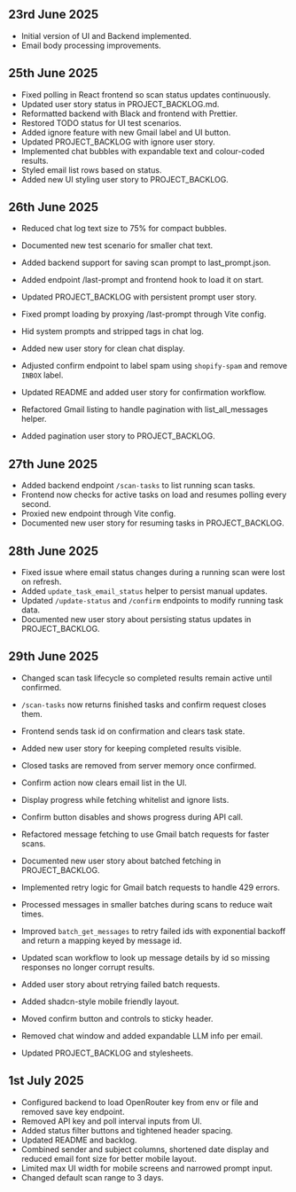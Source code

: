 ## 23rd June 2025

- Initial version of UI and Backend implemented.
- Email body processing improvements.

## 25th June 2025

- Fixed polling in React frontend so scan status updates continuously.
- Updated user story status in PROJECT_BACKLOG.md.
- Reformatted backend with Black and frontend with Prettier.
- Restored TODO status for UI test scenarios.
- Added ignore feature with new Gmail label and UI button.
- Updated PROJECT_BACKLOG with ignore user story.
- Implemented chat bubbles with expandable text and colour-coded results.
- Styled email list rows based on status.
- Added new UI styling user story to PROJECT_BACKLOG.

## 26th June 2025

- Reduced chat log text size to 75% for compact bubbles.
- Documented new test scenario for smaller chat text.
- Added backend support for saving scan prompt to last_prompt.json.
- Added endpoint /last-prompt and frontend hook to load it on start.
- Updated PROJECT_BACKLOG with persistent prompt user story.
- Fixed prompt loading by proxying /last-prompt through Vite config.
- Hid system prompts and stripped <RESULT> tags in chat log.
- Added new user story for clean chat display.
- Adjusted confirm endpoint to label spam using `shopify-spam` and remove `INBOX` label.
- Updated README and added user story for confirmation workflow.

- Refactored Gmail listing to handle pagination with list_all_messages helper.
- Added pagination user story to PROJECT_BACKLOG.

## 27th June 2025

- Added backend endpoint `/scan-tasks` to list running scan tasks.
- Frontend now checks for active tasks on load and resumes polling every second.
- Proxied new endpoint through Vite config.
- Documented new user story for resuming tasks in PROJECT_BACKLOG.

## 28th June 2025

- Fixed issue where email status changes during a running scan were lost on refresh.
- Added `update_task_email_status` helper to persist manual updates.
- Updated `/update-status` and `/confirm` endpoints to modify running task data.
- Documented new user story about persisting status updates in PROJECT_BACKLOG.

## 29th June 2025

- Changed scan task lifecycle so completed results remain active until confirmed.
- `/scan-tasks` now returns finished tasks and confirm request closes them.
- Frontend sends task id on confirmation and clears task state.
- Added new user story for keeping completed results visible.
- Closed tasks are removed from server memory once confirmed.
- Confirm action now clears email list in the UI.

- Display progress while fetching whitelist and ignore lists.
- Confirm button disables and shows progress during API call.
- Refactored message fetching to use Gmail batch requests for faster scans.
- Documented new user story about batched fetching in PROJECT_BACKLOG.
- Implemented retry logic for Gmail batch requests to handle 429 errors.
- Processed messages in smaller batches during scans to reduce wait times.

- Improved `batch_get_messages` to retry failed ids with exponential backoff
  and return a mapping keyed by message id.
- Updated scan workflow to look up message details by id so missing responses
  no longer corrupt results.
- Added user story about retrying failed batch requests.

- Added shadcn-style mobile friendly layout.
- Moved confirm button and controls to sticky header.
- Removed chat window and added expandable LLM info per email.
- Updated PROJECT_BACKLOG and stylesheets.
## 1st July 2025

- Configured backend to load OpenRouter key from env or file and removed save key endpoint.
- Removed API key and poll interval inputs from UI.
- Added status filter buttons and tightened header spacing.
- Updated README and backlog.
- Combined sender and subject columns, shortened date display and reduced email font size for better mobile layout.
- Limited max UI width for mobile screens and narrowed prompt input.
- Changed default scan range to 3 days.

